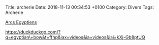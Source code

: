 Title:  archerie
Date:   2018-11-13 00:34:53 +0100
Category: Divers
Tags: Archerie


[Arcs Egyptiens](https://duckduckgo.com/?q=egyptian\+bow&t=ffhp&iax=videos&ia=videos&iai=Xia09Ix-NJs)

<https://duckduckgo.com/?q=egyptian\+bow&t=ffhp&iax=videos&ia=videos&iai=kXj-Gb8ptUQ>
